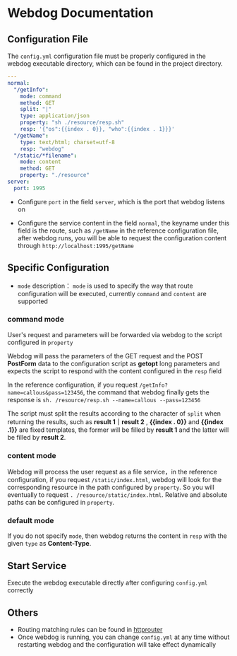 # Webdog Documentation

## Configuration File
The `config.yml` configuration file must be properly configured in the webdog executable directory, which can be found in the project directory.

```yaml
---
normal:
  "/getInfo":
    mode: command
    method: GET
    split: "|"
    type: application/json
    property: "sh ./resource/resp.sh"
    resp: '{"os":{{index . 0}}, "who":{{index . 1}}}'
  "/getName":
    type: text/html; charset=utf-8
    resp: "webdog"
  "/static/*filename":
    mode: content
    method: GET
    property: "./resource"
server:
  port: 1995
```
- Configure `port` in the field `server`, which is the port that webdog listens on

- Configure the service content in the field `normal`, the keyname under this field is the route, such as `/getName` in the reference configuration file, after webdog runs, you will be able to request the configuration content through `http://localhost:1995/getName`

## Specific Configuration

- `mode` description：
`mode` is used to specify the way that route configuration will be executed, currently `command` and `content` are supported

### command mode
User's request and parameters will be forwarded via webdog to the script configured in `property`

Webdog will pass the parameters of the GET request and the POST **PostForm** data to the configuration script as **getopt** long parameters and expects the script to respond with the content configured in the `resp` field

In the reference configuration, if you request `/getInfo?name=callous&pass=123456`, the command that webdog finally gets the response is `sh. /resource/resp.sh --name=callous --pass=123456`

The script must split the results according to the character of `split` when returning the results, such as **result 1｜result 2** , **{{index . 0}}** and **{{index .1}}** are fixed templates, the former will be filled by **result 1** and the latter will be filled by **result 2**.

### content mode
Webdog will process the user request as a file service，in the reference configuration, if you request `/static/index.html`, webdog will look for the corresponding resource in the path configured by `property`. So you will eventually to request `. /resource/static/index.html`. Relative and absolute paths can be configured in `property`.

### default mode
If you do not specify `mode`, then webdog returns the content in `resp` with the given `type` as **Content-Type**.

## Start Service
Execute the webdog executable directly after configuring `config.yml` correctly

## Others
- Routing matching rules can be found in [httprouter](https://github.com/julienschmidt/httprouter)
- Once webdog is running, you can change `config.yml` at any time without restarting webdog and the configuration will take effect dynamically